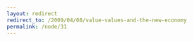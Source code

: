 ```yaml
---
layout: redirect
redirect_to: /2009/04/08/value-values-and-the-new-economy
permalink: /node/31
---
```

